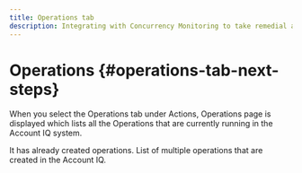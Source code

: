 ```yaml
---
title: Operations tab
description: Integrating with Concurrency Monitoring to take remedial actions towards password sharing and gauge the impacts of your actions.
---
```


# Operations {#operations-tab-next-steps}

When you select the Operations tab under Actions, Operations page is displayed which lists all the Operations that are currently running in the Account IQ system.

It has already created operations.
List of multiple operations that are created in the Account IQ.
